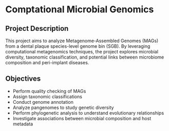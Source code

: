 # Comptational Microbial Genomics

## Project Description  
This project aims to analyze Metagenome-Assembled Genomes (MAGs) from a dental plaque species-level genome bin (SGB). By leveraging computational metagenomics techniques, the project explores microbial diversity, taxonomic classification, and potential links between microbiome composition and peri-implant diseases.  

## Objectives  
- Perform quality checking of MAGs  
- Assign taxonomic classifications  
- Conduct genome annotation  
- Analyze pangenomes to study genetic diversity  
- Perform phylogenetic analysis to understand evolutionary relationships  
- Investigate associations between microbial composition and host metadata  
